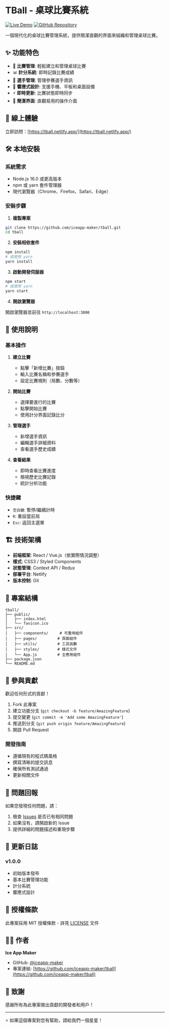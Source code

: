 # TBall - 桌球比賽系統

[![Live Demo](https://img.shields.io/badge/Live%20Demo-tball.netlify.app-blue)](https://tball.netlify.app/)
[![GitHub Repository](https://img.shields.io/badge/GitHub-iceapp--maker%2Ftball-black)](https://github.com/iceapp-maker/tball)

一個現代化的桌球比賽管理系統，提供簡潔直觀的界面來組織和管理桌球比賽。

## ✨ 功能特色

- 🏓 **比賽管理**: 輕鬆建立和管理桌球比賽
- 📊 **計分系統**: 即時記錄比賽成績
- 👥 **選手管理**: 管理參賽選手資訊
- 📱 **響應式設計**: 支援手機、平板和桌面設備
- ⚡ **即時更新**: 比賽狀態即時同步
- 🎯 **簡潔界面**: 直觀易用的操作介面

## 🚀 線上體驗

立即訪問：[https://tball.netlify.app/](https://tball.netlify.app/)

## 🛠️ 本地安裝

### 系統需求

- Node.js 16.0 或更高版本
- npm 或 yarn 套件管理器
- 現代瀏覽器（Chrome、Firefox、Safari、Edge）

### 安裝步驟

1. **複製專案**

```bash
git clone https://github.com/iceapp-maker/tball.git
cd tball
```

2. **安裝相依套件**

```bash
npm install
# 或使用 yarn
yarn install
```

3. **啟動開發伺服器**

```bash
npm start
# 或使用 yarn
yarn start
```

4. **開啟瀏覽器**

開啟瀏覽器並前往 `http://localhost:3000`

## 📖 使用說明

### 基本操作

1. **建立比賽**
   - 點擊「新增比賽」按鈕
   - 輸入比賽名稱和參賽選手
   - 設定比賽規則（局數、分數等）

2. **開始比賽**
   - 選擇要進行的比賽
   - 點擊開始比賽
   - 使用計分界面記錄比分

3. **管理選手**
   - 新增選手資訊
   - 編輯選手詳細資料
   - 查看選手歷史成績

4. **查看結果**
   - 即時查看比賽進度
   - 檢視歷史比賽記錄
   - 統計分析功能

### 快捷鍵

- `空白鍵`: 暫停/繼續計時
- `R`: 重設當前局
- `Esc`: 返回主選單

## 🏗️ 技術架構

- **前端框架**: React / Vue.js（依實際情況調整）
- **樣式**: CSS3 / Styled Components
- **狀態管理**: Context API / Redux
- **部署平台**: Netlify
- **版本控制**: Git

## 📁 專案結構

```
tball/
├── public/
│   ├── index.html
│   └── favicon.ico
├── src/
│   ├── components/     # 可重用組件
│   ├── pages/         # 頁面組件
│   ├── utils/         # 工具函數
│   ├── styles/        # 樣式文件
│   └── App.js         # 主應用組件
├── package.json
└── README.md
```

## 🤝 參與貢獻

歡迎任何形式的貢獻！

1. Fork 此專案
2. 建立功能分支 (`git checkout -b feature/AmazingFeature`)
3. 提交變更 (`git commit -m 'Add some AmazingFeature'`)
4. 推送到分支 (`git push origin feature/AmazingFeature`)
5. 開啟 Pull Request

### 開發指南

- 遵循現有的程式碼風格
- 撰寫清晰的提交訊息
- 確保所有測試通過
- 更新相關文件

## 🐛 問題回報

如果您發現任何問題，請：

1. 檢查 [Issues](https://github.com/iceapp-maker/tball/issues) 是否已有相同問題
2. 如果沒有，請開啟新的 Issue
3. 提供詳細的問題描述和重現步驟

## 📝 更新日誌

### v1.0.0
- 初始版本發布
- 基本比賽管理功能
- 計分系統
- 響應式設計

## 📄 授權條款

此專案採用 MIT 授權條款 - 詳見 [LICENSE](LICENSE) 文件

## 👨‍💻 作者

**Ice App Maker**
- GitHub: [@iceapp-maker](https://github.com/iceapp-maker)
- 專案連結: [https://github.com/iceapp-maker/tball](https://github.com/iceapp-maker/tball)

## 🙏 致謝

感謝所有為此專案做出貢獻的開發者和用戶！

---

⭐ 如果這個專案對您有幫助，請給我們一個星星！

